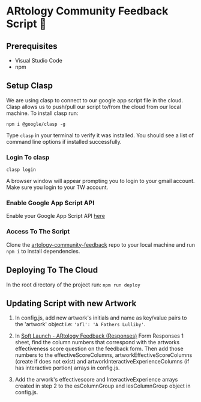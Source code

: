 # ARtology Community Feedback Script 💯

## Prerequisites

- Visual Studio Code
- npm

## Setup Clasp

We are using clasp to connect to our google app script file in the cloud. Clasp allows us to push/pull our script to/from the cloud from our local machine. To install clasp run:

```
npm i @google/clasp -g
```

Type `clasp` in your terminal to verify it was installed. You should see a list of command line options if installed successfully.

### Login To clasp

```
clasp login
```

A browser window will appear prompting you to login to your gmail account. Make sure you login to your TW account.

### Enable Google App Script API

Enable your Google App Script API [here](https://script.google.com/home/usersettings)

### Access To The Script

Clone the [artology-community-feedback](https://github.com/thoughtworksarts/artology-community-feedback) repo to your local machine and run `npm i` to install dependencies.

## Deploying To The Cloud

In the root directory of the project run:
`npm run deploy`

## Updating Script with new Artwork

1. In config.js, add new artwork's initials and name as key/value pairs to the 'artwork' object i.e: `'afl': 'A Fathers Lulliby'`.

2. In [Soft Launch - ARtology Feedback (Responses)](https://docs.google.com/spreadsheets/d/18F_tIALjo9PoAtQdsiqkgl4piwYnKXNEAE_JzPakjiU/edit#gid=871407089) Form Responses 1 sheet, find the column numbers that correspond with the artworks effectiveness score question on the feedback form. Then add those numbers to the effectiveScoreColumns, artworkEffectiveScoreColumns (create if does not exist) and artworkInteractiveExperienceColumns (if has interactive portion) arrays in config.js.

3. Add the arwork's effectivescore and InteractiveExperience arrays created in step 2 to the esColumnGroup and iesColumnGroup object in config.js.
